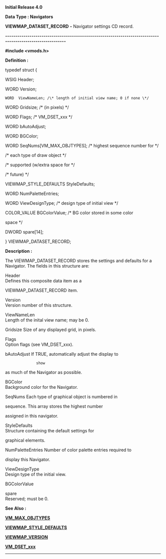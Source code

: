 




<!--
 /\* Font Definitions \*/
 @font-face
 {font-family:Courier;
 panose-1:2 7 4 9 2 2 5 2 4 4;}
@font-face
 {font-family:Helv;
 panose-1:2 11 6 4 2 2 2 3 2 4;}
@font-face
 {font-family:"Cambria Math";
 panose-1:2 4 5 3 5 4 6 3 2 4;}
 /\* Style Definitions \*/
 p.MsoNormal, li.MsoNormal, div.MsoNormal
 {margin-top:0cm;
 margin-right:0cm;
 margin-bottom:8.0pt;
 margin-left:0cm;
 line-height:107%;
 font-size:11.0pt;
 font-family:"Calibri",sans-serif;}
.MsoChpDefault
 {font-size:11.0pt;}
.MsoPapDefault
 {margin-bottom:8.0pt;
 line-height:107%;}
 /\* Page Definitions \*/
 @page WordSection1
 {size:612.0pt 792.0pt;
 margin:72.0pt 72.0pt 72.0pt 72.0pt;}
div.WordSection1
 {page:WordSection1;}
-->




**Initial Release 4.0**



**Data Type : Navigators**



**VIEWMAP\_DATASET\_RECORD** **-** Navigator
settings CD record.


**----------------------------------------------------------------------------------------------------------**



**#include
<vmods.h>**



**Definition :**



typedef struct {  

   WSIG  Header;  

   WORD  Version;  

    WORD  ViewNameLen; /\* length of initial view name; 0 if none \*/  

   WORD  Gridsize;    /\* (in pixels) \*/  

   WORD  Flags;       /\* VM\_DSET\_xxx \*/  

   WORD  bAutoAdjust;  

   WORD  BGColor;  

   WORD  SeqNums[VM\_MAX\_OBJTYPES]; /\* highest sequence number for \*/


                                 
/\* each type of draw object \*/


                                 
/\* supported (w/extra space for \*/


                                 
/\* future) \*/  

   VIEWMAP\_STYLE\_DEFAULTS StyleDefaults;  

   WORD  NumPaletteEntries;  

   WORD  ViewDesignType;           /\* design type of initial view \*/  

   COLOR\_VALUE BGColorValue;       /\* BG color stored in some color


                                     
space \*/  

   DWORD spare[14];


}
VIEWMAP\_DATASET\_RECORD;


 


**Description :**



The
VIEWMAP\_DATASET\_RECORD stores the settings and defaults for a Navigator.  The
fields in this structure are:


 


Header           
Defines this composite data item as a


                 
VIEWMAP\_DATASET\_RECORD item.


Version          
Version number of this structure.


ViewNameLen      
Length of the inital view name;  may be 0.


Gridsize          Size
of any displayed grid, in pixels.


Flags            
Option flags (see VM\_DSET\_xxx).


bAutoAdjust       If
TRUE, automatically adjust the display to


                  show
as much of the Navigator as possible.


BGColor          
Background color for the Navigator.


SeqNums           Each
type of graphical object is numbered in


                 
sequence.  This array stores the highest number


                 
assigned in this navigator.


StyleDefaults    
Structure containing the default settings for


                 
graphical elements.


NumPaletteEntries
Number of color palette entries required to


                 
display this Navigator.


ViewDesignType   
Design type of the initial view.


BGColorValue


spare            
Reserved; must be 0.


 


 **See Also :**


**[VM\_MAX\_OBJTYPES](VM_MAX_OBJTYPES.md)**


**[VIEWMAP\_STYLE\_DEFAULTS](VIEWMAP_STYLE_DEFAULTS.md)**


**[VIEWMAP\_VERSION](notes:///8525872100478C66/61FD4E9848264AD28525620B006BA8BD/E13066D4308549648525626100700530)**


**[VM\_DSET\_xxx](VM_DSET_xxx.md)**



----------------------------------------------------------------------------------------------------------


 





